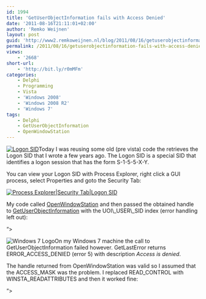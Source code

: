 ```yaml
---
id: 1994
title: 'GetUserObjectInformation fails with Access Denied'
date: '2011-08-16T21:11:01+02:00'
author: 'Remko Weijnen'
layout: post
guid: 'http://www2.remkoweijnen.nl/blog/2011/08/16/getuserobjectinformation-fails-with-access-denied/'
permalink: /2011/08/16/getuserobjectinformation-fails-with-access-denied/
views:
    - '2668'
short-url:
    - 'http://bit.ly/r0mMFm'
categories:
    - Delphi
    - Programming
    - Vista
    - 'Windows 2008'
    - 'Windows 2008 R2'
    - 'Windows 7'
tags:
    - Delphi
    - GetUserObjectInformation
    - OpenWindowStation
---
```


[![Logon SID](http://192.168.40.25:8081/wp-content/uploads/2011/08/image_thumb2.png "Logon SID")](http://192.168.40.25:8081/wp-content/uploads/2011/08/image2.png)Today I was reusing some old (pre vista) code the retrieves the Logon SID that I wrote a few years ago. The Logon SID is a special SID that identifies a logon session that has the form S-1-5-5-X-Y.

You can view your Logon SID with Process Explorer, right click a GUI process, select Properties and goto the Security Tab:

[![Process Explorer|Security Tab|Logon SID](http://192.168.40.25:8081/wp-content/uploads/2011/08/SNAGHTML1b84fe6b_thumb.png "explorer.exe:4484 Properties")](http://192.168.40.25:8081/wp-content/uploads/2011/08/SNAGHTML1b84fe6b.png)

My code called [OpenWindowStation](http://msdn.microsoft.com/en-us/library/ms684339(VS.85).aspx) and then passed the obtained handle to [GetUserObjectInformation](http://msdn.microsoft.com/en-us/library/ms683238(VS.85).aspx) with the UOI\_USER\_SID index (error handling left out):

 “&gt;

![Windows 7 Logo](http://t2.gstatic.com/images?q=tbn:ANd9GcRtG2z72wTQFqFSwNplYm_QZnRLenLi4KkP_8Pt2bL2aHjbtrqV "Windows 7")On my Windows 7 machine the call to GetUserObjectInformation failed however. GetLastError returns ERROR\_ACCESS\_DENIED (error 5) with description *Access is denied*.

The handle returned from OpenWindowStation was valid so I assumed that the ACCESS\_MASK was the problem. I replaced READ\_CONTROL with WINSTA\_READATTRIBUTES and then it worked fine:

“&gt;
